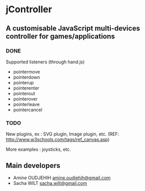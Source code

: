 # jController

## A customisable JavaScript multi-devices controller for games/applications

### DONE

Supported listeners (through hand.js)
- pointermove
- pointerdown
- pointerup
- pointerenter
- pointerout
- pointerover
- pointerleave
- pointercancel

### TODO

New plugins, ex : SVG plugin, Image plugin, etc.
(REF: http://www.w3schools.com/tags/ref_canvas.asp)

More examples : joysticks, etc.

## Main developers

- Amine OUDJEHIH <amine.oudjehih@gmail.com>
- Sacha WILT <sacha.wilt@gmail.com>
